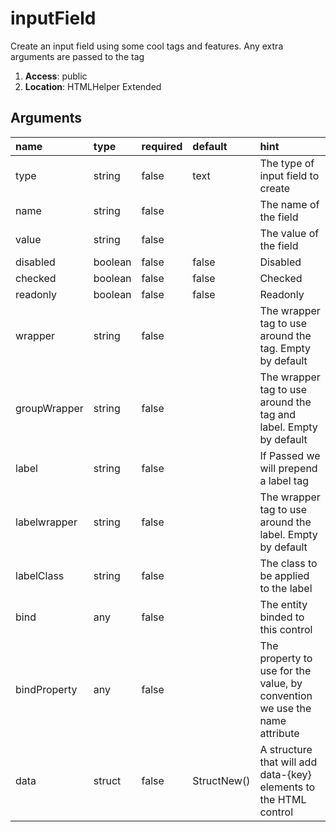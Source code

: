 # inputField 

Create an input field using some cool tags and features.	Any extra arguments are passed to the tag 

1. **Access**: public
2. **Location**: HTMLHelper Extended 

## Arguments

| name 	| type 	| required 	| default 	| hint 	|
|:--- 	|:--- 	|:--- 		|:--- 		|:--- 	|
| type | string | false | text | The type of input field to create |
| name | string | false |  | The name of the field |
| value | string | false |  | The value of the field |
| disabled | boolean | false | false | Disabled |
| checked | boolean | false | false | Checked |
| readonly | boolean | false | false | Readonly |
| wrapper | string | false |  | The wrapper tag to use around the tag. Empty by default |
| groupWrapper | string | false |  | The wrapper tag to use around the tag and label. Empty by default |
| label | string | false |  | If Passed we will prepend a label tag |
| labelwrapper | string | false |  | The wrapper tag to use around the label. Empty by default |
| labelClass | string | false |  | The class to be applied to the label |
| bind | any | false |  | The entity binded to this control |
| bindProperty | any | false |  | The property to use for the value, by convention we use the name attribute |
| data | struct | false | StructNew() | A structure that will add data-{key} elements to the HTML control |
